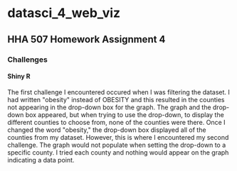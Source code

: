 # datasci_4_web_viz
## HHA 507 Homework Assignment 4
### Challenges 
#### Shiny R
The first challenge I encountered occured when I was filtering the dataset. I had written "obesity" instead of OBESITY and this resulted in the counties not appearing in the drop-down box for the graph. The graph and the drop-down box appeared, but when trying to use the drop-down, to display the different counties to choose from, none of the counties were there. Once I changed the word "obesity," the drop-down box displayed all of the counties from my dataset. However, this is where I encountered my second challenge. The graph would not populate when setting the drop-down to a specific county. I tried each county and nothing would appear on the graph indicating a data point.     
